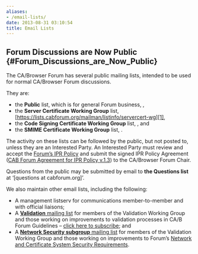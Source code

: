 ```yaml
---
aliases:
- /email-lists/
date: 2013-08-31 03:10:54
title: Email Lists
---
```


## Forum Discussions are Now Public {#Forum_Discussions_are_Now_Public}

The CA/Browser Forum has several public mailing lists, intended to be used for normal CA/Browser Forum discussions.

They are:

- the **Public** list, which is for general Forum business, ,
- the **Server Certificate Working Group** list, [https://lists.cabforum.org/mailman/listinfo/servercert-wg][1],
- the **Code Signing Certificate Working Group** list, , and
- the **SMIME Certificate Working Group** list, .

The activity on these lists can be followed by the public, but not posted to, unless they are an Interested Party. An Interested Party must review and accept the [Forum’s IPR Policy][2] and submit the signed IPR Policy Agreement ([CAB Forum Agreement for IPR Policy v.1.3][3]) to the CA/Browser Forum Chair.

Questions from the public may be submitted by email to **the Questions list** at ‘\[questions at cabforum.org\]’.

We also maintain other email lists, including the following:

- A management listserv for communications member-to-member and with official liaisons;
- A [**Validation** mailing list][4] for members of the Validation Working Group and those working on improvements to validation processes in CA/B Forum Guidelines – [click here to subscribe][5]; and
- A [**Network Security subgroup** mailing list][6] for members of the Validation Working Group and those working on improvements to Forum’s [Network and Certificate System Security Requirements][7].

[1]: /mailman/listinfo/servercert-wg
[2]: /about/ipr-policy/ "IPR Policy"
[3]: /uploads/CAB-Forum-Agreement-for-IPR-Policy_20FEB18.pdf
[4]: https://lists.cabforum.org/mailman/listinfo/validation/
[5]: /mailman/listinfo/validation%20
[6]: https://lists.cabforum.org/mailman/listinfo/netsec
[7]: /working-groups/netsec/documents/